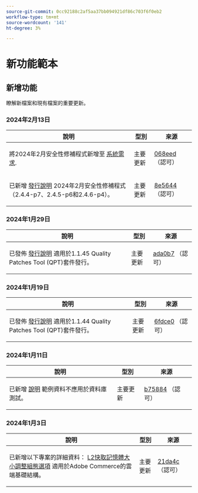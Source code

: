 ```yaml
---
source-git-commit: 0cc92188c2af5aa37bb094921df86c703f6f0eb2
workflow-type: tm+mt
source-wordcount: '141'
ht-degree: 3%

---
```

# 新功能範本

## 新增功能

瞭解新檔案和現有檔案的重要更新。

### 2024年2月13日

<table style="table-layout:auto;">
  <thead>
    <tr>
      <th>說明</th>
      <th>型別</th>
      <th>來源</th>
    </tr>
  </thead>
  <tbody>
    <tr>
      <td><p>將2024年2月安全性修補程式新增至 <a href="https://experienceleague.adobe.com/docs/commerce-operations/installation-guide/system-requirements.html">系統需求</a>.</p>
</td>
      <td>主要更新</td>
      <td><a href="https://github.com/AdobeDocs/commerce-operations.en/commit/068eed591b461ba6c91b0e3d517dc712215c6b33">068eed</a> （認可）</td>
    </tr>
    <tr>
      <td><p>已新增 <a href="https://experienceleague.adobe.com/docs/commerce-operations/release/notes/overview.html">發行說明</a> 2024年2月安全性修補程式（2.4.4-p7、2.4.5-p6和2.4.6-p4）。</p>
</td>
      <td>主要更新</td>
      <td><a href="https://github.com/AdobeDocs/commerce-operations.en/commit/8e5644951114daa5d0841b7fdd32ce37b9803118">8e5644</a> （認可）</td>
    </tr>
  </tbody>
</table><!-- date_group -->

### 2024年1月29日

<table style="table-layout:auto;">
  <thead>
    <tr>
      <th>說明</th>
      <th>型別</th>
      <th>來源</th>
    </tr>
  </thead>
  <tbody>
    <tr>
      <td><p>已發佈 <a href="https://experienceleague.adobe.com/docs/commerce-operations/tools/quality-patches-tool/release-notes.html">發行說明</a> 適用於1.1.45 Quality Patches Tool (QPT)套件發行。</p>
</td>
      <td>主要更新</td>
      <td><a href="https://github.com/AdobeDocs/commerce-operations.en/commit/ada0b7f8aaa727aebf86dca8b569eb71d41e5ded">ada0b7</a> （認可）</td>
    </tr>
  </tbody>
</table>

### 2024年1月19日

<table style="table-layout:auto;">
  <thead>
    <tr>
      <th>說明</th>
      <th>型別</th>
      <th>來源</th>
    </tr>
  </thead>
  <tbody>
    <tr>
      <td><p>已發佈 <a href="https://experienceleague.adobe.com/docs/commerce-operations/tools/quality-patches-tool/release-notes.html">發行說明</a> 適用於1.1.44 Quality Patches Tool (QPT)套件發行。</p>
</td>
      <td>主要更新</td>
      <td><a href="https://github.com/AdobeDocs/commerce-operations.en/commit/6fdce049c64ff7e93bf4de497d7e61ad36b0064b">6fdce0</a> （認可）</td>
    </tr>
  </tbody>
</table>

### 2024年1月11日

<table style="table-layout:auto;">
  <thead>
    <tr>
      <th>說明</th>
      <th>型別</th>
      <th>來源</th>
    </tr>
  </thead>
  <tbody>
    <tr>
      <td><p>已新增 <a href="https://experienceleague.adobe.com/docs/commerce-operations/installation-guide/next-steps/sample-data/overview.html">說明</a> 範例資料不應用於資料庫測試。</p>
</td>
      <td>主要更新</td>
      <td><a href="https://github.com/AdobeDocs/commerce-operations.en/commit/b75884de62f0f4a9000f422a4b68870c5b30d803">b75884</a> （認可）</td>
    </tr>
  </tbody>
</table>

### 2024年1月3日

<table style="table-layout:auto;">
  <thead>
    <tr>
      <th>說明</th>
      <th>型別</th>
      <th>來源</th>
    </tr>
  </thead>
  <tbody>
    <tr>
      <td><p>已新增以下專案的詳細資料： <a href="https://experienceleague.adobe.com/docs/commerce-operations/implementation-playbook/best-practices/planning/redis-service-configuration.html">L2快取記憶體大小調整組態選項</a> 適用於Adobe Commerce的雲端基礎結構。</p>
</td>
      <td>主要更新</td>
      <td><a href="https://github.com/AdobeDocs/commerce-operations.en/commit/21da4c22744dbb3b27b0dbe184b946788748a52e">21da4c</a> （認可）</td>
    </tr>
  </tbody>
</table><!-- date_group --><!-- month_group --><!-- year_group -->
